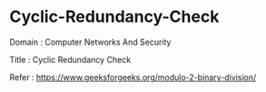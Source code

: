 # Cyclic-Redundancy-Check

Domain : Computer Networks And Security

Title : Cyclic Redundancy Check

Refer : https://www.geeksforgeeks.org/modulo-2-binary-division/
